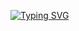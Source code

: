 [![Typing SVG](https://readme-typing-svg.herokuapp.com?color=%2336BCF7&lines=Hello,+I'm+Diana)](https://git.io/typing-svg)